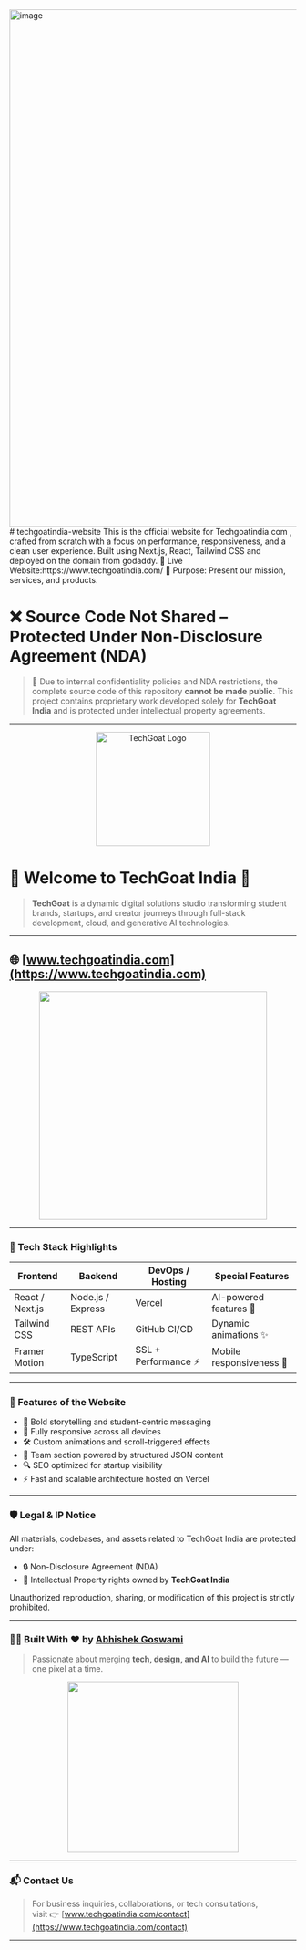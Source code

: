 <img width="1902" height="907" alt="image" src="https://github.com/user-attachments/assets/1e933ff7-0aac-49d0-b58b-bec377b89abb" />
# techgoatindia-website
This is the official website for Techgoatindia.com , crafted from scratch with a focus on performance, responsiveness, and a clean user experience. Built using Next.js, React, Tailwind CSS and deployed on the domain from godaddy.  🔗 Live Website:https://www.techgoatindia.com/ 🎯 Purpose: Present our mission, services, and products.

# ❌ Source Code Not Shared – Protected Under Non-Disclosure Agreement (NDA)

> 🚫 Due to internal confidentiality policies and NDA restrictions, the complete source code of this repository **cannot be made public**. This project contains proprietary work developed solely for **TechGoat India** and is protected under intellectual property agreements.

---

<div align="center">
  <img src="https://www.techgoatindia.com/logo.png" alt="TechGoat Logo" width="200"/>
</div>

# 🐐 Welcome to TechGoat India 🚀

> **TechGoat** is a dynamic digital solutions studio transforming student brands, startups, and creator journeys through full-stack development, cloud, and generative AI technologies.

---

## 🌐 [www.techgoatindia.com](https://www.techgoatindia.com)

<div align="center">
  <img src="https://media.giphy.com/media/TilmLMmWrRYYHjLfub/giphy.gif" width="400"/>
</div>

---

### 🔧 Tech Stack Highlights

| Frontend        | Backend         | DevOps / Hosting     | Special Features        |
|-----------------|------------------|------------------------|--------------------------|
| React / Next.js | Node.js / Express| Vercel                | AI-powered features 🤖   |
| Tailwind CSS    | REST APIs        | GitHub CI/CD          | Dynamic animations ✨     |
| Framer Motion   | TypeScript       | SSL + Performance ⚡   | Mobile responsiveness 📱 |

---

### 🎯 Features of the Website

- 🧠 Bold storytelling and student-centric messaging
- 📱 Fully responsive across all devices
- 🛠️ Custom animations and scroll-triggered effects
- 🐙 Team section powered by structured JSON content
- 🔍 SEO optimized for startup visibility
- ⚡ Fast and scalable architecture hosted on Vercel

---

### 🛡️ Legal & IP Notice

All materials, codebases, and assets related to TechGoat India are protected under:
- 🔒 Non-Disclosure Agreement (NDA)
- 📄 Intellectual Property rights owned by **TechGoat India**

Unauthorized reproduction, sharing, or modification of this project is strictly prohibited.

---

### 🙋‍♂️ Built With ❤️ by [Abhishek Goswami](https://www.linkedin.com/in/abhishekgoswami-ai)

> Passionate about merging **tech, design, and AI** to build the future — one pixel at a time.

<div align="center">
  <img src="https://media.giphy.com/media/3oKIPwoeGErMmaI43C/giphy.gif" width="300"/>
</div>

---

### 📬 Contact Us

> For business inquiries, collaborations, or tech consultations,  
visit 👉 [www.techgoatindia.com/contact](https://www.techgoatindia.com/contact)

---

<!-- Proudly deployed via Vercel ⚡ -->


